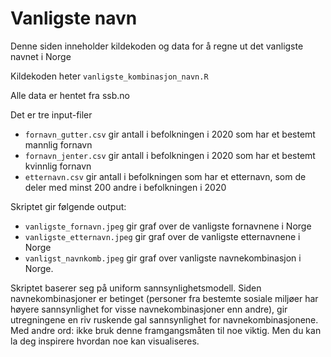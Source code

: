 # Vanligste navn
Denne siden inneholder kildekoden og data for å regne ut det vanligste navnet i Norge

Kildekoden heter `vanligste_kombinasjon_navn.R`

Alle data er hentet fra ssb.no

Det er tre input-filer
- `fornavn_gutter.csv` gir antall i befolkningen i 2020 som har et bestemt mannlig fornavn
- `fornavn_jenter.csv` gir antall i befolkningen i 2020 som har et bestemt kvinnlig fornavn
- `etternavn.csv` gir antall i befolkningen som har et etternavn, som de deler med minst 200 andre i befolkningen i 2020

Skriptet gir følgende output:
- `vanligste_fornavn.jpeg` gir graf over de vanligste fornavnene i Norge
- `vanligste_etternavn.jpeg` gir graf over de vanligste etternavnene i Norge
- `vanligst_navnkomb.jpeg` gir graf over vanligste navnekombinasjon i Norge.

Skriptet baserer seg på uniform sannsynlighetsmodell. Siden navnekombinasjoner er betinget (personer fra bestemte sosiale miljøer har høyere sannsynlighet for visse navnekombinasjoner enn andre), gir utregningene en riv ruskende gal sannsynlighet for navnekombinasjonene. Med andre ord: ikke bruk denne framgangsmåten til noe viktig. Men du kan la deg inspirere hvordan noe kan visualiseres.
